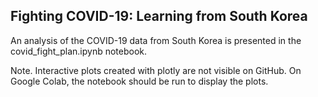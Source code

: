 ## Fighting COVID-19: Learning from South Korea
An analysis of the COVID-19 data from South Korea is presented in the covid_fight_plan.ipynb notebook.

Note. Interactive plots created with plotly are not visible on GitHub. On Google Colab, the notebook should be run to display the plots.

